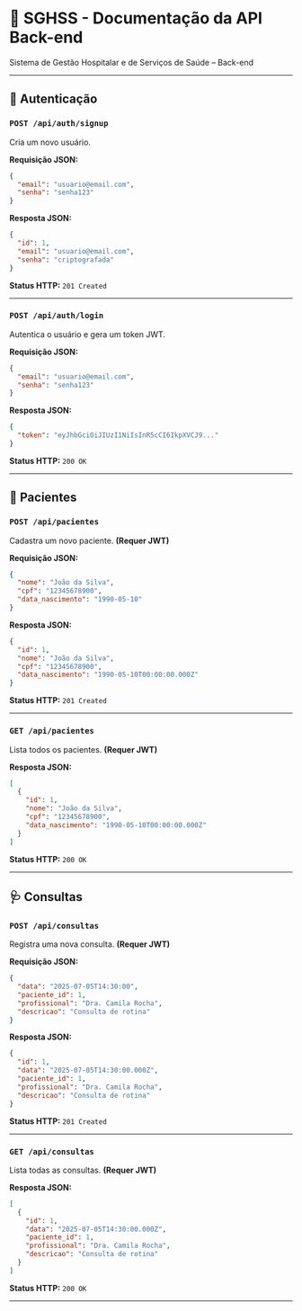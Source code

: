 # 📘 SGHSS - Documentação da API Back-end

Sistema de Gestão Hospitalar e de Serviços de Saúde – Back-end

---

## 🔐 Autenticação

### `POST /api/auth/signup`
Cria um novo usuário.

**Requisição JSON:**
```json
{
  "email": "usuario@email.com",
  "senha": "senha123"
}
```

**Resposta JSON:**
```json
{
  "id": 1,
  "email": "usuario@email.com",
  "senha": "criptografada"
}
```

**Status HTTP:** `201 Created`

---

### `POST /api/auth/login`
Autentica o usuário e gera um token JWT.

**Requisição JSON:**
```json
{
  "email": "usuario@email.com",
  "senha": "senha123"
}
```

**Resposta JSON:**
```json
{
  "token": "eyJhbGciOiJIUzI1NiIsInR5cCI6IkpXVCJ9..."
}
```

**Status HTTP:** `200 OK`

---

## 🧍 Pacientes

### `POST /api/pacientes`
Cadastra um novo paciente. **(Requer JWT)**

**Requisição JSON:**
```json
{
  "nome": "João da Silva",
  "cpf": "12345678900",
  "data_nascimento": "1990-05-10"
}
```

**Resposta JSON:**
```json
{
  "id": 1,
  "nome": "João da Silva",
  "cpf": "12345678900",
  "data_nascimento": "1990-05-10T00:00:00.000Z"
}
```

**Status HTTP:** `201 Created`

---

### `GET /api/pacientes`
Lista todos os pacientes. **(Requer JWT)**

**Resposta JSON:**
```json
[
  {
    "id": 1,
    "nome": "João da Silva",
    "cpf": "12345678900",
    "data_nascimento": "1990-05-10T00:00:00.000Z"
  }
]
```

**Status HTTP:** `200 OK`

---

## 🩺 Consultas

### `POST /api/consultas`
Registra uma nova consulta. **(Requer JWT)**

**Requisição JSON:**
```json
{
  "data": "2025-07-05T14:30:00",
  "paciente_id": 1,
  "profissional": "Dra. Camila Rocha",
  "descricao": "Consulta de rotina"
}
```

**Resposta JSON:**
```json
{
  "id": 1,
  "data": "2025-07-05T14:30:00.000Z",
  "paciente_id": 1,
  "profissional": "Dra. Camila Rocha",
  "descricao": "Consulta de rotina"
}
```

**Status HTTP:** `201 Created`

---

### `GET /api/consultas`
Lista todas as consultas. **(Requer JWT)**

**Resposta JSON:**
```json
[
  {
    "id": 1,
    "data": "2025-07-05T14:30:00.000Z",
    "paciente_id": 1,
    "profissional": "Dra. Camila Rocha",
    "descricao": "Consulta de rotina"
  }
]
```

**Status HTTP:** `200 OK`

---
